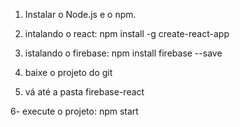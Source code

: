 1. Instalar o Node.js e o npm.

2. intalando o react: npm install -g create-react-app 

3. istalando o firebase: npm install firebase --save

4. baixe o projeto do git

5. vá até a pasta firebase-react

6- execute o projeto: npm start

